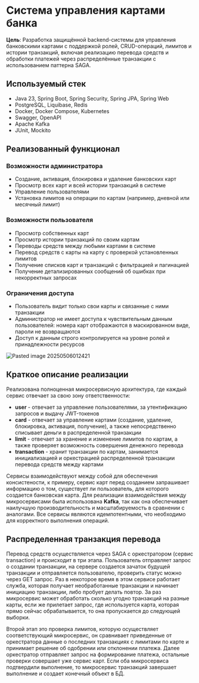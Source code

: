 # Система управления картами банка

**Цель**: Разработка защищённой backend-системы для управления банковскими картами с поддержкой ролей, CRUD-операций, лимитов и истории транзакций, включая реализацию перевода средств и обработки платежей через распределённые транзакции с использованием паттерна SAGA.
## Используемый стек

- Java 23, Spring Boot, Spring Security, Spring JPA, Spring Web
- PostgreSQL, Liquibase, Redis
- Docker, Docker Compose, Kubernetes
- Swagger, OpenAPI
- Apache Kafka
- JUnit, Mockito
## Реализованный функционал
### Возможности администратора
- Создание, активация, блокировка и удаление банковских карт
- Просмотр всех карт и всей истории транзакций в системе
- Управление пользователями
- Установка лимитов на операции по картам (например, дневной или месячный лимит)
### Возможности пользователя
- Просмотр собственных карт
- Просмотр истории транзакций по своим картам
- Переводы средств между любыми картами в системе
- Перевод средств с карты на карту с проверкой установленных лимитов
- Получение списков карт и транзакций с фильтрацией и пагинацией
- Получение детализированных сообщений об ошибках при некорректных запросах
### Ограничения доступа
- Пользователь видит только свои карты и связанные с ними транзакции
- Администратор не имеет доступа к чувствительным данным пользователей: номера карт отображаются в маскированном виде, пароли не возвращаются
- Доступ к данным строго контролируется на уровне ролей и принадлежности ресурсов

![Pasted image 20250506012421](https://github.com/user-attachments/assets/4bf7a1dc-2f20-4d10-aa99-959c41c4c258)

## Краткое описание реализации

Реализована полноценная микросервисную архитектура, где каждый сервис отвечает за свою зону ответственности:
- **user** - отвечает за управление пользователями, за утентификацию запросов и выдачу JWT-токенов
- **card** - отвечает за управление картами (создание, удаление, блокировка, активация, получение), а также непосредственно списывает деньги в распределенной транзакции
- **limit** - отвечает за хранение и изменение лимитов по картам, а также проверяет возможность совершения денежного перевода
- **transaction** - хранит транзакции по картам, занимается инициализацией и оркестрацией распределенной транзакции перевода средств между картами

Сервисы взаимодействуют между собой для обеспечения консистености, к примеру, сервис карт перед созданием запрашивает информацию о том, существует ли пользователь, для которого создается банковская карта. Для реализации взаимодействия между микросервисами была использована **Kafka**, так как она обеспечивает наилучшую производительность и масштабируемость в сравнении с аналогами. Все сервисы являются идемпотентными, что необходимо для корректного выполнения операций.
## Распределенная транзакция перевода

Перевод средств осуществляется через SAGA c оркестратором (сервис transaction) и происходит в три этапа. Пользователь отправляет запрос о создании транзакции, на сервере создается зачаток будущей транзакции и отправляется пользователю, проверить статус можно через GET запрос. Раз в некоторое время в этом сервисе работает служба, которая получает необработанные транзакции и начинает инициацию транзакции, либо пробует делать повтор. За раз микросервис может обработать сколько угодно транзакций на разные карты, если же прилетает запрос, где используется карта, которая прямо сейчас обрабатывается, то она пропускается до следующей выборки. 

Второй этап это проверка лимитов, которую осуществляет соответствующий микросервис, он сравнивает приведенные от оркестратора данные о последних транзакциях с лимитами по карте и принимает решение об одобрении или отклонении платежа. Далее оркестратор отправляет запрос на формирование платежа, остальные проверки совершает уже сервис карт. Если оба микросервиса подтвердили выполнение, то микросервис транзакций завершает выполнение и создает конечный объект в БД.
